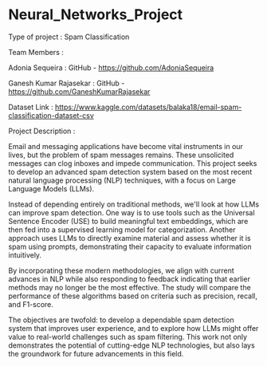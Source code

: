 # Neural_Networks_Project

Type of project : Spam Classification 

Team Members :

Adonia Sequeira        : GitHub - https://github.com/AdoniaSequeira

Ganesh Kumar Rajasekar : GitHub - https://github.com/GaneshKumarRajasekar
              
Dataset Link : https://www.kaggle.com/datasets/balaka18/email-spam-classification-dataset-csv

Project Description : 

Email and messaging applications have become vital instruments in our lives, but the problem of spam messages remains. These unsolicited messages can clog inboxes and impede communication. This project seeks to develop an advanced spam detection system based on the most recent natural language processing (NLP) techniques, with a focus on Large Language Models (LLMs).

Instead of depending entirely on traditional methods, we'll look at how LLMs can improve spam detection. One way is to use tools such as the Universal Sentence Encoder (USE) to build meaningful text embeddings, which are then fed into a supervised learning model for categorization. Another approach uses LLMs to directly examine material and assess whether it is spam using prompts, demonstrating their capacity to evaluate information intuitively.

By incorporating these modern methodologies, we align with current advances in NLP while also responding to feedback indicating that earlier methods may no longer be the most effective. The study will compare the performance of these algorithms based on criteria such as precision, recall, and F1-score.

The objectives are twofold: to develop a dependable spam detection system that improves user experience, and to explore how LLMs might offer value to real-world challenges such as spam filtering. This work not only demonstrates the potential of cutting-edge NLP technologies, but also lays the groundwork for future advancements in this field.
